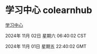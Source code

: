 # 学习中心 colearnhub
[学习中心](http://219.139.197.74:56308/colearnhub/)

2024年 11月 02日 星期六 06:40:02 CST

2024年 11月 01日 星期五 22:40:02 GMT
